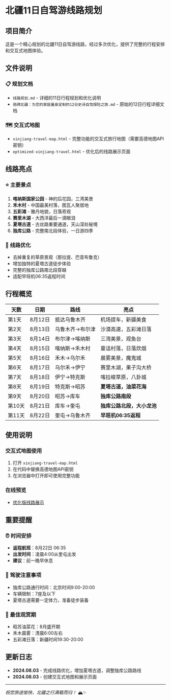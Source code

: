 # 北疆11日自驾游线路规划

## 项目简介

这是一个精心规划的北疆11日自驾游线路，经过多次优化，提供了完整的行程安排和交互式地图体验。

## 文件说明

### 📋 规划文档
- `线路规划.md` - 详细的11日行程规划和优化说明
- `驰骋北疆：为您的家庭量身定制的12日史诗自驾探险之旅.md` - 原始的12日行程详细文档

### 🗺️ 交互式地图
- `xinjiang-travel-map.html` - 完整功能的交互式旅行地图（需要高德地图API密钥）
- `optimized-xinjiang-travel.html` - 优化后的线路展示页面

## 线路亮点

### ⭐ 主要景点
1. **喀纳斯国家公园** - 神的后花园，三湾美景
2. **禾木村** - 中国最美村落，图瓦人聚居地
3. **五彩滩** - 雅丹地貌，日落奇观
4. **赛里木湖** - 大西洋最后一滴眼泪
5. **夏塔古道** - 古丝路重要通道，天山深处秘境
6. **独库公路** - 完整南北段体验，一日游四季

### 🎯 线路优化
- 去掉重复的草原景观（那拉提、巴音布鲁克）
- 增加独特的夏塔古道徒步体验
- 完整的独库公路南北段穿越
- 适配早班机06:35返程时间

## 行程概览

| 天数 | 日期 | 路线 | 亮点 |
|------|------|------|------|
| 第1天 | 8月12日 | 抵达乌鲁木齐 | 机场提车，新疆美食 |
| 第2天 | 8月13日 | 乌鲁木齐→布尔津 | 沙漠高速，五彩滩日落 |
| 第3天 | 8月14日 | 布尔津→喀纳斯 | 三湾美景，观鱼台 |
| 第4天 | 8月15日 | 喀纳斯→禾木村 | 童话村落，日落炊烟 |
| 第5天 | 8月16日 | 禾木→乌尔禾 | 晨雾美景，魔鬼城 |
| 第6天 | 8月17日 | 乌尔禾→伊宁 | 赛里木湖，果子沟大桥 |
| 第7天 | 8月18日 | 伊宁→特克斯 | 喀拉峻草原，八卦城 |
| 第8天 | 8月19日 | 特克斯→昭苏 | **夏塔古道，油菜花海** |
| 第9天 | 8月20日 | 昭苏→库车 | **独库公路南段** |
| 第10天 | 8月21日 | 库车→奎屯 | **独库公路北段，大小龙池** |
| 第11天 | 8月22日 | 奎屯→乌鲁木齐 | **早班机06:35返程** |

## 使用说明

### 交互式地图使用
1. 打开 `xinjiang-travel-map.html`
2. 在代码中替换高德地图API密钥
3. 在浏览器中打开即可使用完整功能

### 在线预览
- [优化版线路展示](https://mcp.edgeone.site/share/4ssRC53TW02i7QeW2BKjb)

## 重要提醒

### ⏰ 时间安排
- **返程航班**：8月22日 06:35
- **出发时间**：凌晨4:00从奎屯出发
- **建议**：前一晚早休息

### 🚗 驾驶注意事项
- 独库公路通行时间：北京时间9:00-20:00
- 车辆限制：7座及以下
- 夏塔古道需要一定体力，准备徒步装备

### 🌸 最佳观赏期
- 昭苏油菜花：8月盛开期
- 禾木晨雾：清晨6:00左右
- 五彩滩日落：新疆时间19:30-20:00

## 更新日志

- **2024.08.03** - 完成线路优化，增加夏塔古道，调整独库公路路线
- **2024.08.03** - 创建交互式地图和展示页面

---

*祝您旅途愉快，北疆之行满载而归！* 🏔️✨
